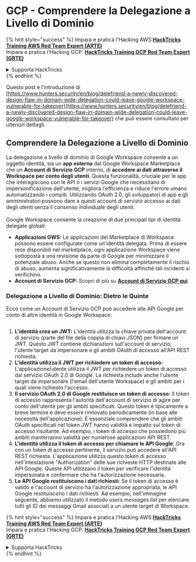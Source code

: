# GCP - Comprendere la Delegazione a Livello di Dominio

{% hint style="success" %}
Impara e pratica l'Hacking AWS:<img src="../../../.gitbook/assets/image (1).png" alt="" data-size="line">[**HackTricks Training AWS Red Team Expert (ARTE)**](https://training.hacktricks.xyz/courses/arte)<img src="../../../.gitbook/assets/image (1).png" alt="" data-size="line">\
Impara e pratica l'Hacking GCP: <img src="../../../.gitbook/assets/image (2).png" alt="" data-size="line">[**HackTricks Training GCP Red Team Expert (GRTE)**<img src="../../../.gitbook/assets/image (2).png" alt="" data-size="line">](https://training.hacktricks.xyz/courses/grte)

<details>

<summary>Supporta HackTricks</summary>

* Controlla i [**piani di abbonamento**](https://github.com/sponsors/carlospolop)!
* **Unisciti al** 💬 [**gruppo Discord**](https://discord.gg/hRep4RUj7f) o al [**gruppo telegram**](https://t.me/peass) o **seguici** su **Twitter** 🐦 [**@hacktricks\_live**](https://twitter.com/hacktricks\_live)**.**
* **Condividi trucchi di hacking inviando PR ai** [**HackTricks**](https://github.com/carlospolop/hacktricks) e [**HackTricks Cloud**](https://github.com/carlospolop/hacktricks-cloud) repos di github.

</details>
{% endhint %}

Questo post è l'introduzione di [https://www.hunters.security/en/blog/delefriend-a-newly-discovered-design-flaw-in-domain-wide-delegation-could-leave-google-workspace-vulnerable-for-takeover](https://www.hunters.security/en/blog/delefriend-a-newly-discovered-design-flaw-in-domain-wide-delegation-could-leave-google-workspace-vulnerable-for-takeover) che può essere consultato per ulteriori dettagli.

## **Comprendere la Delegazione a Livello di Dominio**

La delegazione a livello di dominio di Google Workspace consente a un oggetto identità, sia un **app esterna** dal Google Workspace Marketplace che un **Account di Servizio GCP** interno, di **accedere ai dati attraverso il Workspace per conto degli utenti**. Questa funzionalità, cruciale per le app che interagiscono con le API o i servizi Google che necessitano di impersonificazione dell'utente, migliora l'efficienza e riduce l'errore umano automatizzando i compiti. Utilizzando OAuth 2.0, gli sviluppatori di app e gli amministratori possono dare a questi account di servizio accesso ai dati degli utenti senza il consenso individuale degli utenti.\
\
Google Workspace consente la creazione di due principali tipi di identità delegate globali:

* **Applicazioni GWS:** Le applicazioni del Marketplace di Workspace possono essere configurate come un'identità delegata. Prima di essere rese disponibili nel marketplace, ogni applicazione Workspace viene sottoposta a una revisione da parte di Google per minimizzare il potenziale abuso. Anche se questo non elimina completamente il rischio di abuso, aumenta significativamente la difficoltà affinché tali incidenti si verifichino.
* **Account di Servizio GCP:** Scopri di più su [**Account di Servizio GCP qui**](../gcp-basic-information/#service-accounts).

### **Delegazione a Livello di Dominio: Dietro le Quinte**

Ecco come un Account di Servizio GCP può accedere alle API Google per conto di altre identità in Google Workspace:

<figure><img src="../../../.gitbook/assets/image (58).png" alt=""><figcaption></figcaption></figure>

1. **L'identità crea un JWT:** L'identità utilizza la chiave privata dell'account di servizio (parte del file della coppia di chiavi JSON) per firmare un JWT. Questo JWT contiene dichiarazioni sull'account di servizio, l'utente target da impersonare e gli ambiti OAuth di accesso all'API REST richiesta.
2. **L'identità utilizza il JWT per richiedere un token di accesso:** L'applicazione/utente utilizza il JWT per richiedere un token di accesso dal servizio OAuth 2.0 di Google. La richiesta include anche l'utente target da impersonare (l'email dell'utente Workspace) e gli ambiti per i quali viene richiesto l'accesso.
3. **Il servizio OAuth 2.0 di Google restituisce un token di accesso:** Il token di accesso rappresenta l'autorità dell'account di servizio di agire per conto dell'utente per gli ambiti specificati. Questo token è tipicamente a breve termine e deve essere rinnovato periodicamente (in base alle necessità dell'applicazione). È essenziale comprendere che gli ambiti OAuth specificati nel token JWT hanno validità e impatto sul token di accesso risultante. Ad esempio, i token di accesso che possiedono più ambiti manterranno validità per numerose applicazioni API REST.
4. **L'identità utilizza il token di accesso per chiamare le API Google**: Ora con un token di accesso pertinente, il servizio può accedere all'API REST richiesta. L'applicazione utilizza questo token di accesso nell'intestazione "Authorization" delle sue richieste HTTP destinate alle API Google. Queste API utilizzano il token per verificare l'identità impersonata e confermare che ha l'autorizzazione necessaria.
5. **Le API Google restituiscono i dati richiesti**: Se il token di accesso è valido e l'account di servizio ha l'autorizzazione appropriata, le API Google restituiscono i dati richiesti. Ad esempio, nell'immagine seguente, abbiamo utilizzato il metodo _users.messages.list_ per elencare tutti gli ID dei messaggi Gmail associati a un utente target di Workspace.

{% hint style="success" %}
Impara e pratica l'Hacking AWS:<img src="../../../.gitbook/assets/image (1).png" alt="" data-size="line">[**HackTricks Training AWS Red Team Expert (ARTE)**](https://training.hacktricks.xyz/courses/arte)<img src="../../../.gitbook/assets/image (1).png" alt="" data-size="line">\
Impara e pratica l'Hacking GCP: <img src="../../../.gitbook/assets/image (2).png" alt="" data-size="line">[**HackTricks Training GCP Red Team Expert (GRTE)**<img src="../../../.gitbook/assets/image (2).png" alt="" data-size="line">](https://training.hacktricks.xyz/courses/grte)

<details>

<summary>Supporta HackTricks</summary>

* Controlla i [**piani di abbonamento**](https://github.com/sponsors/carlospolop)!
* **Unisciti al** 💬 [**gruppo Discord**](https://discord.gg/hRep4RUj7f) o al [**gruppo telegram**](https://t.me/peass) o **seguici** su **Twitter** 🐦 [**@hacktricks\_live**](https://twitter.com/hacktricks\_live)**.**
* **Condividi trucchi di hacking inviando PR ai** [**HackTricks**](https://github.com/carlospolop/hacktricks) e [**HackTricks Cloud**](https://github.com/carlospolop/hacktricks-cloud) repos di github.

</details>
{% endhint %}
